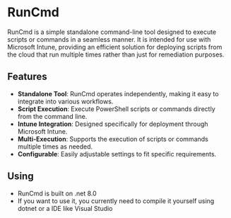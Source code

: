 # RunCmd

RunCmd is a simple standalone command-line tool designed to execute scripts or commands in a seamless manner. It is intended for use with Microsoft Intune, providing an efficient solution for deploying scripts from the cloud that run multiple times rather than just for remediation purposes.

## Features

- **Standalone Tool**: RunCmd operates independently, making it easy to integrate into various workflows.
- **Script Execution**: Execute PowerShell scripts or commands directly from the command line.
- **Intune Integration**: Designed specifically for deployment through Microsoft Intune.
- **Multi-Execution**: Supports the execution of scripts or commands multiple times as needed.
- **Configurable**: Easily adjustable settings to fit specific requirements.

## Using

- RunCmd is built on .net 8.0
- If you want to use it, you currently need to compile it yourself using dotnet or a IDE like Visual Studio
